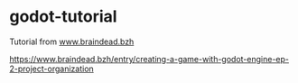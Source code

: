 # godot-tutorial
Tutorial from www.braindead.bzh


https://www.braindead.bzh/entry/creating-a-game-with-godot-engine-ep-2-project-organization